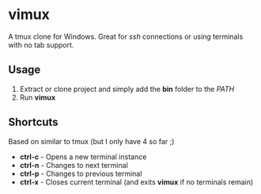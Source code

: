 # vimux
A tmux clone for Windows. Great for *ssh* connections or using terminals with no tab support.

## Usage ##
1) Extract or clone project and simply add the **bin** folder to the *PATH*
2) Run **vimux**

## Shortcuts ##

Based on similar to tmux (but I only have 4 so far ;)

- **ctrl-c** - Opens a new terminal instance
- **ctrl-n** - Changes to next terminal
- **ctrl-p** - Changes to previous terminal
- **ctrl-x** - Closes current terminal (and exits **vimux** if no terminals remain)
